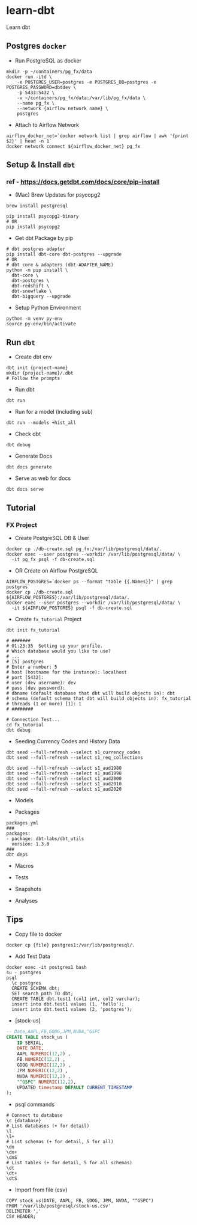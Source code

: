 # learn-dbt
Learn dbt

## Postgres ``docker``
* Run PostgreSQL as docker
```
mkdir -p ~/containers/pg_fx/data
docker run -itd \
    -e POSTGRES_USER=postgres -e POSTGRES_DB=postgres -e POSTGRES_PASSWORD=dbtdev \
    -p 5433:5432 \
    -v ~/containers/pg_fx/data:/var/lib/pg_fx/data \
    --name pg_fx \
    --network {airflow network name} \
    postgres
```
* Attach to Airflow Network
```
airflow_docker_net=`docker network list | grep airflow | awk '{print $2}' | head -n 1`
docker network connect ${airflow_docker_net} pg_fx
```

## Setup & Install ``dbt``
### ref - https://docs.getdbt.com/docs/core/pip-install
* (Mac) Brew Updates for psycopg2
```
brew install postgresql

pip install psycopg2-binary
# OR
pip install psycopg2
```
* Get dbt Package by pip
```
# dbt postgres adapter
pip install dbt-core dbt-postgres --upgrade
# OR
# dbt core & adapters (dbt-ADAPTER_NAME)
python -m pip install \
  dbt-core \
  dbt-postgres \
  dbt-redshift \
  dbt-snowflake \
  dbt-bigquery --upgrade
```
* Setup Python Environment
```
python -m venv py-env
source py-env/bin/activate
```

## Run ``dbt``
* Create dbt env
```
dbt init {project-name}
mkdir {project-name}/.dbt
# Follow the prompts
```
* Run dbt
```
dbt run
```
* Run for a model (including sub)
```
dbt run --models +hist_all
```
* Check dbt
```
dbt debug
```
* Generate Docs
```
dbt docs generate
```
* Serve as web for docs
```
dbt docs serve
```

## Tutorial
### FX Project
* Create PostgreSQL DB & User
```
docker cp ./db-create.sql pg_fx:/var/lib/postgresql/data/.
docker exec --user postgres --workdir /var/lib/postgresql/data/ \
  -it pg_fx psql -f db-create.sql
```
* OR Create on Airflow PostgreSQL
```
AIRFLOW_POSTGRES=`docker ps --format "table {{.Names}}" | grep postgres`
docker cp ./db-create.sql ${AIRFLOW_POSTGRES}:/var/lib/postgresql/data/.
docker exec --user postgres --workdir /var/lib/postgresql/data/ \
  -it ${AIRFLOW_POSTGRES} psql -f db-create.sql
```
* Create ``fx_tutorial`` Project
```
dbt init fx_tutorial

# #######
# 01:23:35  Setting up your profile.
# Which database would you like to use?
# ...
# [5] postgres
# Enter a number: 5
# host (hostname for the instance): localhost
# port [5432]:
# user (dev username): dev
# pass (dev password):
# dbname (default database that dbt will build objects in): dbt
# schema (default schema that dbt will build objects in): fx_tutorial
# threads (1 or more) [1]: 1
# ########

# Connection Test...
cd fx_tutorial
dbt debug
```

* Seeding Currency Codes and History Data
```
dbt seed --full-refresh --select s1_currency_codes
dbt seed --full-refresh --select s1_req_collections

dbt seed --full-refresh --select s1_aud1980
dbt seed --full-refresh --select s1_aud1990
dbt seed --full-refresh --select s1_aud2000
dbt seed --full-refresh --select s1_aud2010
dbt seed --full-refresh --select s1_aud2020

```

* Models

* Packages
```
packages.yml
###
packages:
- package: dbt-labs/dbt_utils
  version: 1.3.0
###
dbt deps
```
* Macros

* Tests

* Snapshots

* Analyses


## Tips
* Copy file to docker
```
docker cp {file} postgres1:/var/lib/postgresql/.
```
* Add Test Data
```
docker exec -it postgres1 bash
su - postgres
psql
  \c postgres
  CREATE SCHEMA dbt;
  SET search_path TO dbt;
  CREATE TABLE dbt.test1 (col1 int, col2 varchar);
  insert into dbt.test1 values (1, 'hello');
  insert into dbt.test1 values (2, 'postgres');
```
* [stock-us]
``` sql
-- Date,AAPL,FB,GOOG,JPM,NVDA,^GSPC
CREATE TABLE stock_us (
    ID SERIAL,
    DATE DATE,
    AAPL NUMERIC(12,2) ,
    FB NUMERIC(12,2) ,
    GOOG NUMERIC(12,2) ,
    JPM NUMERIC(12,2) ,
    NVDA NUMERIC(12,2) ,
    "^GSPC" NUMERIC(12,2),
    UPDATED timestamp DEFAULT CURRENT_TIMESTAMP
);
```
* psql commands
```
# Connect to database
\c {database}
# List databases (+ for detail)
\l
\l+
# List schemas (+ for detail, S for all)
\dn
\dn+
\dnS
# List tables (+ for detail, S for all schemas)
\dt
\dt+
\dtS
```
* Import from file (csv)
```
COPY stock_us(DATE, AAPL, FB, GOOG, JPM, NVDA, "^GSPC")
FROM '/var/lib/postgresql/stock-us.csv'
DELIMITER ','
CSV HEADER;
```

